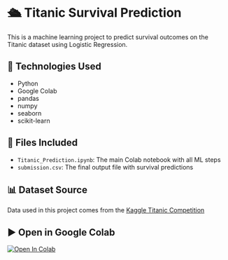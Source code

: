 # 🛳️ Titanic Survival Prediction

This is a machine learning project to predict survival outcomes on the Titanic dataset using Logistic Regression.

## 🔧 Technologies Used

- Python
- Google Colab
- pandas
- numpy
- seaborn
- scikit-learn

## 📁 Files Included

- `Titanic_Prediction.ipynb`: The main Colab notebook with all ML steps
- `submission.csv`: The final output file with survival predictions

## 📊 Dataset Source

Data used in this project comes from the [Kaggle Titanic Competition](https://www.kaggle.com/c/titanic)

## ▶️ Open in Google Colab

[![Open In Colab](https://colab.research.google.com/assets/colab-badge.svg)](https://colab.research.google.com/github/Sakshi967/titanic-prediction/blob/main/Titanic_Prediction.ipynb)
